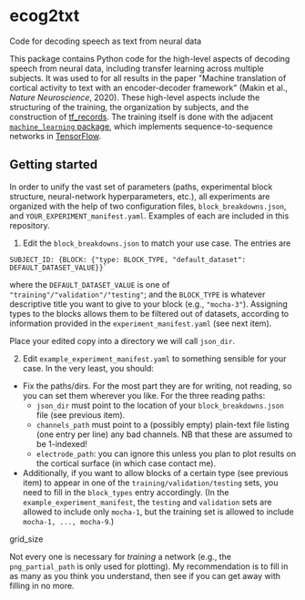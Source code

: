 # ecog2txt
Code for decoding speech as text from neural data

This package contains Python code for the high-level aspects of decoding speech from neural data, including transfer learning across multiple subjects.  It was used to for all results in the paper "Machine translation of cortical activity to text with an encoder-decoder framework" (Makin et al., _Nature Neuroscience_, 2020).  These high-level aspects include the structuring of the training, the organization by subjects, and the construction of [tf_records](https://www.tensorflow.org/tutorials/load_data/tfrecord).  The training itself is done with the adjacent [`machine_learning` package](https://github.com/jgmakin/machine_learning), which implements sequence-to-sequence networks in [TensorFlow](https://www.tensorflow.org).

## Getting started
In order to unify the vast set of parameters (paths, experimental block structure, neural-network hyperparameters, etc.), all experiments are organized with the help of two configuration files, `block_breakdowns.json`, and `YOUR_EXPERIMENT_manifest.yaml`.  Examples of each are included in this repository.

1.  Edit the `block_breakdowns.json` to match your use case.  The entries are
  ```
  SUBJECT_ID: {BLOCK: {"type: BLOCK_TYPE, "default_dataset": DEFAULT_DATASET_VALUE}}`
  ```
where the `DEFAULT_DATASET_VALUE` is one of `"training"/"validation"/"testing"`; and the `BLOCK_TYPE` is whatever descriptive title you want to give to your block (e.g., `"mocha-3"`).  Assigning types to the blocks allows them to be filtered out of datasets, according to information provided in the `experiment_manifest.yaml` (see next item).

Place your edited copy into a directory we will call `json_dir`.

2.  Edit `example_experiment_manifest.yaml` to something sensible for your case.  In the very least, you should:
  * Fix the paths/dirs.  For the most part they are for writing, not reading, so you can set them wherever you like.  For the three reading paths:
    * `json_dir` must point to the location of your `block_breakdowns.json` file (see previous item).
    * `channels_path` must point to a (possibly empty) plain-text file listing (one entry per line) any bad channels.  NB that these are assumed to be 1-indexed!
    * `electrode_path`: you can ignore this unless you plan to plot results on the cortical surface (in which case contact me).
  * Additionally, if you want to allow blocks of a certain type (see previous item) to appear in one of the `training/validation/testing` sets, you need to fill in the `block_types` entry accordingly.  (In the `example_experiment_manifest`, the `testing` and `validation` sets are allowed to include only `mocha-1`, but the training set is allowed to include `mocha-1, ..., mocha-9`.)

grid_size

Not every one is necessary for _training_ a network (e.g., the `png_partial_path` is only used for plotting).  My recommendation is to fill in as many as you think you understand, then see if you can get away with filling in no more.
